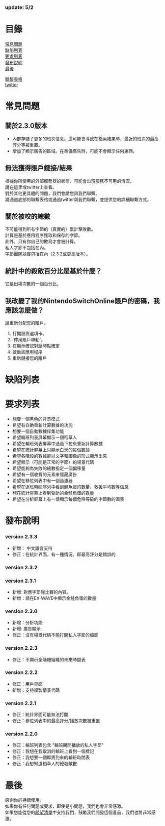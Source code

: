 ### update: 5/2

# 目錄
[常見問題](#常見問題)<br>
[缺陷列表](#缺陷列表)<br>
[要求列表](#要求列表)<br>
[發布說明](#發布說明)<br>
[最後](#最後)<br>

[聯繫表格](https://docs.google.com/forms/d/e/1FAIpQLSfFl98x3KUkrAbwx0oG66yOFegL4Xc2ADAKDMhhGI2rZ5YGlg/viewform)<br>
[twitter](https://twitter.com/salmdroid)<br>

# 常見問題

## 關於2.3.0版本
- 內部存儲了更多的班次信息。這可能會導致在檢索結果時，最近的班次的最高評分等被重置。
- 增加了顯示廣告的區域。在準備廣告時，可能不會顯示任何東西。

## 無法獲得賬戶鏈接/結果
根據你所使用的外部服務器的狀態，可能會出現服務不可用的情況。<br>
請在這里或twitter上查看。<br>
對於其他更具體的問題，我們會請您與我們聯繫、<br>
請通過底部的聯繫表格或通過twitter與我們聯繫，並提供您的詳細聯繫方式。<br>

## 關於被咬的總數
不可能得到所有字節的（真實的）累計擊敗數。<br>
計算是基於應用程序獲取和保存的字節。<br>
此外，只有你自己的敗局才會被計算。<br>
私人字節不包括在內。<br>
字節團隊競賽包括在內（2.3.2或更高版本）。<br>

## 統計中的殺敵百分比是基於什麼？
它是出場次數的一個百分比。<br>

## 我改變了我的NintendoSwitchOnline賬戶的密碼，我應該怎麼做？
請重新分配您的賬戶。
1. 打開設置選項卡。
2. '停用賬戶聯動'。
3. 在顯示確認對話時點確定
4. 啟動該應用程序
5. 重新鏈接您的賬戶

# 缺陷列表

# 要求列表
- 想要一個黑色的背景模式
- 希望有自動重新計算數據的功能
- 想要一個自動數據採集功能
- 希望輪班列表屏幕顯示一個稻草人
- 希望在輪班列表屏幕中通過下拉來重新計算數據
- 希望在統計屏幕上只顯示白天的每個數據
- 希望各階段的數據能以文字和圖像的形式顯示出來
- 希望顯示（可能是正常的字節）的場景代碼
- 希望能夠為失敗的總數指定一個偏移量
- 希望有一個收費的元素來隱藏廣告
- 希望在移位列表中有一個過濾器
- 希望在逐班時間序列中看到鮭魚蛋的數量、救援平均數等信息
- 想在統計屏幕上看到受助的金鮭魚蛋的數量
- 希望在分析屏幕上有一個顯示每個危險等級的字節數的圖表

# 發布說明

### version 2.3.3
- 新增： 中文語言支持
- 修正：在統計界面，有一種情況，即最高評分是錯誤的

### version 2.3.2
### version 2.3.1
- 新增: 對應字節隊比賽的內容。
- 新增：請在EX-WAVE中顯示金鮭魚蛋的數量

### version 2.3.0
- 新增：分析功能
- 新增: 廣告顯示
- 修正：沒有場景代碼不能打開私人字節的細節

### version 2.2.3
- 修正：不顯示全隨機組織的未來時間表

### version 2.2.2
- 修正：用戶界面
- 新增：支持複製情景代碼

### version 2.2.1
- 修正：統計界面可能無法打開
- 修正：移位列表中的最高評分/播放次數被重置

### version 2.2.0
- 修正：輪班列表包含 "輪班期間播放的私人字節"
- 修正：我想在我取消的輪班上看到一個標記
- 修正：我想要一個即將到來的輪班時間表
- 修正：我想知道稻草人的總殺敵數

# 最後
感謝你的持續使用。<br>
如果你有任何問題或要求，即使是小問題，我們也會非常感激。<br>
如果您能從您的[願望清單](https://www.amazon.jp/hz/wishlist/ls/N266KX5GC3JF?ref_=wl_share)中支持我們，鼓勵我們開發這個產品，我們也將非常感激。<br>